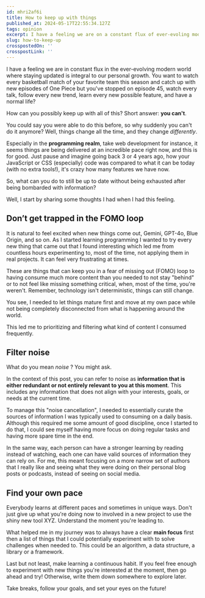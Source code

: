 ```yaml
---
id: mhri2af6i
title: How to keep up with things
published_at: 2024-05-17T22:55:34.127Z
tags: opinion
excerpt: I have a feeling we are on a constant flux of ever-evoling modern world where saying updated is integral to our personal growth...
slug: how-to-keep-up
crosspostedOn: ''
crosspostLink: ''
---
```


I have a feeling we are in constant flux in the ever-evolving modern world where staying updated is integral to our personal growth. You want to watch every basketball match of your favorite team this season and catch up with new episodes of One Piece but you've stopped on episode 45, watch every talk, follow every new trend, learn every new possible feature, and have a normal life?

How can you possibly keep up with all of this? 
Short answer: **you can't**. 

You could say you were able to do this before, so why suddenly you can't do it anymore? Well, things change all the time, and they change <i>differently</i>. 

Especially in the **programming realm**, take web development for instance, it seems things are being delivered at an incredible pace right now, and this is for good. Just pause and imagine going back 3 or 4 years ago, how your JavaScript or CSS (especially) code was compared to what it can be today (with no extra tools!), it's crazy how many features we have now.

So, what can you do to still be up to date without being exhausted after being bombarded with information? 

Well, I start by sharing some thoughts I had when I had this feeling.

## Don’t get trapped in the FOMO loop

It is natural to feel excited when new things come out, Gemini, GPT-4o, Blue Origin, and so on. As I started learning programming I wanted to try every new thing that came out that I found interesting which led me from countless hours experimenting to, most of the time, not applying them in real projects. It can feel very frustrating at times.

These are things that can keep you in a fear of missing out (FOMO) loop to having consume much more content than you needed to not stay "behind" or to not feel like missing something critical, when, most of the time, you're weren't. Remember, technology isn't deterministic, things can still change.

You see, I needed to let things mature first and move at my own pace while not being completely disconnected from what is happening around the world.

This led me to prioritizing and filtering what kind of content I consumed frequently.

## Filter noise

What do you mean _noise_ ? You might ask.

In the context of this post, you can refer to noise as **information that is either redundant or not entirely relevant to you at this moment**. This includes any information that does not align with your interests, goals, or needs at the current time.

To manage this "noise cancellation", I needed to essentially curate the sources of information I was typically used to consuming on a daily basis. Although this required me some amount of good discipline, once I started to do that, I could see myself having more focus on doing regular tasks and having more spare time in the end.

In the same way, each person can have a stronger learning by reading instead of watching, each one can have valid sources of information they can rely on. For me, this meant focusing on a more narrow set of authors that I really like and seeing what they were doing on their personal blog posts or podcasts, instead of seeing on social media.

## Find your own pace

Everybody learns at different paces and sometimes in unique ways. Don't just give up what you're doing now to involved in a new project to use the shiny new tool XYZ. Understand the moment you're leading to.

What helped me in my journey was to always have a clear **main focus** first then a list of things that I could potentially experiment with to solve challenges when needed to. This could be an algorithm, a data structure, a library or a framework.

Last but not least, make learning a continuous habit. If you feel free enough to experiment with new things you're interested at the moment, then go ahead and try! Otherwise, write them down somewhere to explore later.

Take breaks, follow your goals, and set your eyes on the future!
